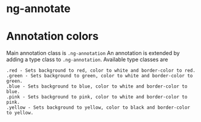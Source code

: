 ng-annotate
=========================


# Annotation colors

Main annotation class is `.ng-annotation`
An annotation is extended by adding a type class to `.ng-annotation`.
Available type classes are
	
	.red - Sets background to red, color to white and border-color to red.
	.green - Sets background to green, color to white and border-color to green.
	.blue - Sets background to blue, color to white and border-color to blue.
	.pink - Sets background to pink, color to white and border-color to pink.
	.yellow - Sets background to yellow, color to black and border-color to yellow. 

